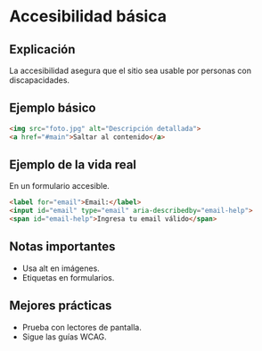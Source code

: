 # Accesibilidad básica

## Explicación

La accesibilidad asegura que el sitio sea usable por personas con discapacidades.

## Ejemplo básico

```html
<img src="foto.jpg" alt="Descripción detallada">
<a href="#main">Saltar al contenido</a>
```

## Ejemplo de la vida real

En un formulario accesible.

```html
<label for="email">Email:</label>
<input id="email" type="email" aria-describedby="email-help">
<span id="email-help">Ingresa tu email válido</span>
```

## Notas importantes

- Usa alt en imágenes.
- Etiquetas en formularios.

## Mejores prácticas

- Prueba con lectores de pantalla.
- Sigue las guías WCAG.